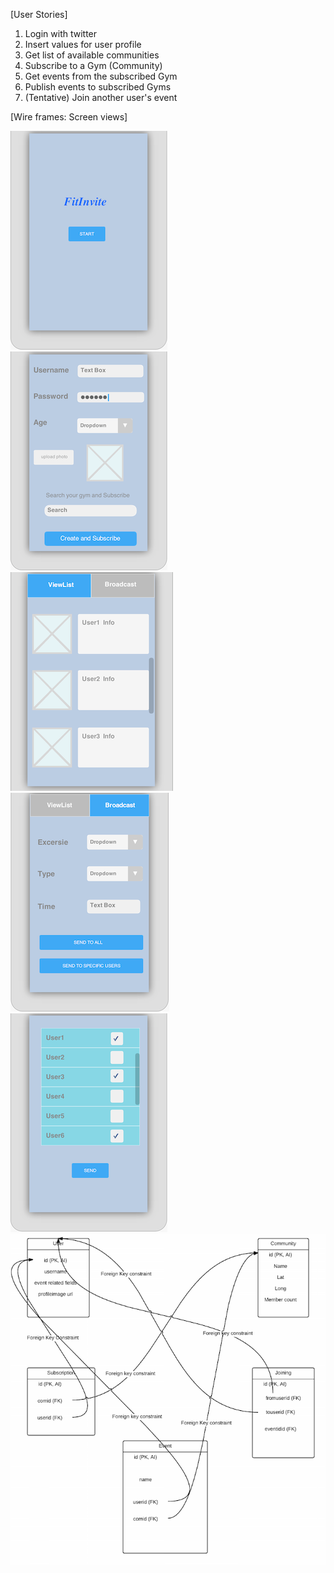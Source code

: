 [User Stories]
 
1) Login with twitter
2) Insert values for user profile
3) Get list of available communities
3) Subscribe to a Gym (Community)
4) Get events from the subscribed Gym
5) Publish events to subscribed Gyms
6) (Tentative) Join another user's event 


[Wire frames: Screen views]

![Video Walkthrough](project1.png)
![Video Walkthrough](project2.png)
![Video Walkthrough](project3.png)
![Video Walkthrough](project4.png)
![Video Walkthrough](project5.png)
![DB schema](androidProjectDBSchema.png)

